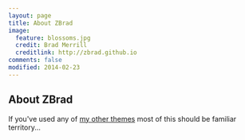 ```yaml
---
layout: page
title: About ZBrad
image:
  feature: blossoms.jpg
  credit: Brad Merrill
  creditlink: http://zbrad.github.io
comments: false
modified: 2014-02-23
---
```


## About ZBrad

If you've used any of [my other themes](http://mademistakes.com/work/jekyll-themes/) most of this should be familiar territory...

